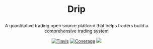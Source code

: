 <H1><p align="center">Drip</p></H1>
<p align="center">A quantitative trading open source platform that helps traders build a comprehensive trading system </p>
<p align="center">
  <a href="https://travis-ci.com/zlq4863947/drip"><img src="https://travis-ci.com/zlq4863947/drip.svg?branch=master" alt="Tiavis" /></a>
  <a href="https://coveralls.io/github/zlq4863947/drip?branch=master"><img src="https://coveralls.io/repos/github/zlq4863947/drip/badge.svg" alt="Coverage" /></a>
  <a href="https://www.paypal.me/zlq4863947"><img src="https://img.shields.io/badge/Donate-PayPal-ff3f59.svg"/></a>
</p>
